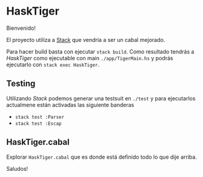 # HaskTiger

Bienvenido!

El proyecto utiliza a [Stack](https://docs.haskellstack.org/en/stable/README/) que vendría a ser
un cabal mejorado.

Para hacer build basta con ejecutar `stack build`. Como resultado tendrás a *HaskTiger* como ejecutable con main `./app/TigerMain.hs`
y podrás ejecutarlo con `stack exec HaskTiger`.

## Testing

Utilizando *Stack* podemos generar una testsuit en `./test` y para ejecutarlos actualmene están activadas las siguiente banderas
+ `stack test :Parser`
+ `stack test :Escap`


## HaskTiger.cabal

Explorar `HaskTiger.cabal` que es donde está definido todo lo que dije arriba.

Saludos!
